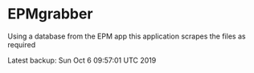 # EPMgrabber
Using a database from the EPM app this application scrapes the files as required


Latest backup: Sun Oct 6 09:57:01 UTC 2019
